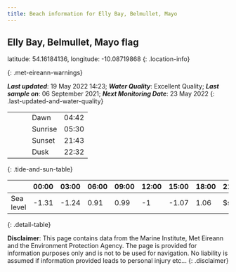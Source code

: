 ```yaml
---
title: Beach information for Elly Bay, Belmullet, Mayo
---
```

## Elly Bay, Belmullet, Mayo <span class="material-icons blue-flag" alt="This a Blue Flag beach">flag</span>

latitude: 54.16184136, longitude: -10.08719868
{: .location-info}


{: .met-eireann-warnings}

___Last updated___: 19 May 2022 14:23; ___Water Quality___: Excellent Quality;
___Last sample on___: 06 September 2021; ___Next Monitoring Date___: 23 May 2022
{: .last-updated-and-water-quality}

|   |   |   |   |   |
|---|---|---|---|---|
|   |   |   | Dawn  | 04:42 |
|   |   |   | Sunrise  | 05:30 |
|   |   |   | Sunset  | 21:43 |
|   |   |   | Dusk  | 22:32 |
{: .tide-and-sun-table}

<div></div>

| | 00:00 | 03:00 | 06:00 | 09:00 | 12:00 | 15:00 | 18:00 | 21:00 |
|---|---|---|---|---|---|---|---|---|
| Sea level | -1.31 | -1.24 | 0.91 | 0.99| -1 | -1.07 | 1.06 | $sl21 |
{: .detail-table}

__Disclaimer__: This page contains data from the Marine Institute,
Met Eireann and the Environment Protection Agency. The page is provided for
information purposes only and is not to be used for navigation. No liability
is assumed if information provided leads to personal injury etc...
{: .disclaimer}